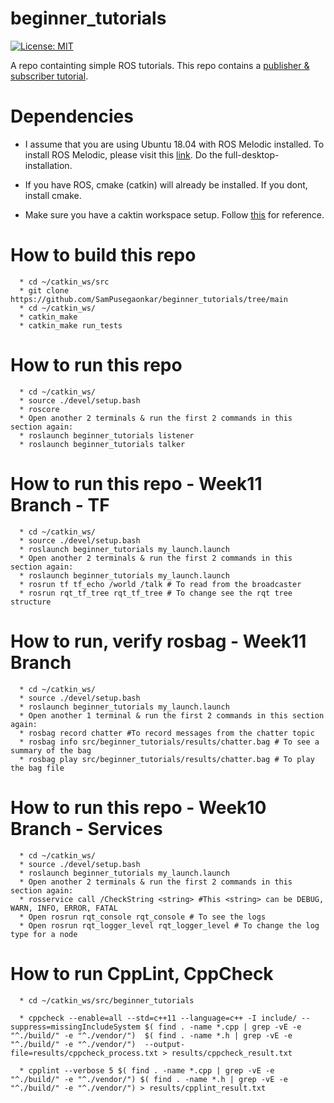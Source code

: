 # beginner_tutorials

[![License: MIT](https://img.shields.io/badge/License-MIT-green.svg)](https://opensource.org/licenses/MIT)

A repo containting simple ROS tutorials. This repo contains a [publisher & subscriber tutorial](http://wiki.ros.org/ROS/Tutorials/WritingPublisherSubscriber%28c%2B%2B%29).

# Dependencies

  * I assume that you are using Ubuntu 18.04 with ROS Melodic installed. To install ROS Melodic, please visit this [link](
  http://wiki.ros.org/melodic/Installation/Ubuntu). Do the full-desktop-installation.

  * If you have ROS, cmake (catkin) will already be installed. If you dont, install cmake.

  * Make sure you have a caktin workspace setup. Follow [this](http://wiki.ros.org/catkin/Tutorials/create_a_workspace) for reference.

# How to build this repo
```
  * cd ~/catkin_ws/src
  * git clone https://github.com/SamPusegaonkar/beginner_tutorials/tree/main
  * cd ~/catkin_ws/
  * catkin_make
  * catkin_make run_tests
```
# How to run this repo
```
  * cd ~/catkin_ws/
  * source ./devel/setup.bash
  * roscore
  * Open another 2 terminals & run the first 2 commands in this section again:
  * roslaunch beginner_tutorials listener
  * roslaunch beginner_tutorials talker
```

# How to run this repo - Week11 Branch - TF
```
  * cd ~/catkin_ws/
  * source ./devel/setup.bash
  * roslaunch beginner_tutorials my_launch.launch
  * Open another 2 terminals & run the first 2 commands in this section again:
  * roslaunch beginner_tutorials my_launch.launch
  * rosrun tf tf_echo /world /talk # To read from the broadcaster
  * rosrun rqt_tf_tree rqt_tf_tree # To change see the rqt tree structure

```

# How to run, verify rosbag - Week11 Branch
```
  * cd ~/catkin_ws/
  * source ./devel/setup.bash
  * roslaunch beginner_tutorials my_launch.launch
  * Open another 1 terminal & run the first 2 commands in this section again:
  * rosbag record chatter #To record messages from the chatter topic
  * rosbag info src/beginner_tutorials/results/chatter.bag # To see a summary of the bag
  * rosbag play src/beginner_tutorials/results/chatter.bag # To play the bag file

```

# How to run this repo - Week10 Branch - Services
```
  * cd ~/catkin_ws/
  * source ./devel/setup.bash
  * roslaunch beginner_tutorials my_launch.launch
  * Open another 2 terminals & run the first 2 commands in this section again:
  * rosservice call /CheckString <string> #This <string> can be DEBUG, WARN, INFO, ERROR, FATAL
  * Open rosrun rqt_console rqt_console # To see the logs
  * Open rosrun rqt_logger_level rqt_logger_level # To change the log type for a node

```

# How to run CppLint, CppCheck
```
  * cd ~/catkin_ws/src/beginner_tutorials

  * cppcheck --enable=all --std=c++11 --language=c++ -I include/ --suppress=missingIncludeSystem $( find . -name *.cpp | grep -vE -e "^./build/" -e "^./vendor/")  $( find . -name *.h | grep -vE -e "^./build/" -e "^./vendor/")  --output-file=results/cppcheck_process.txt > results/cppcheck_result.txt
  
  * cpplint --verbose 5 $( find . -name *.cpp | grep -vE -e "^./build/" -e "^./vendor/") $( find . -name *.h | grep -vE -e "^./build/" -e "^./vendor/") > results/cpplint_result.txt

```
